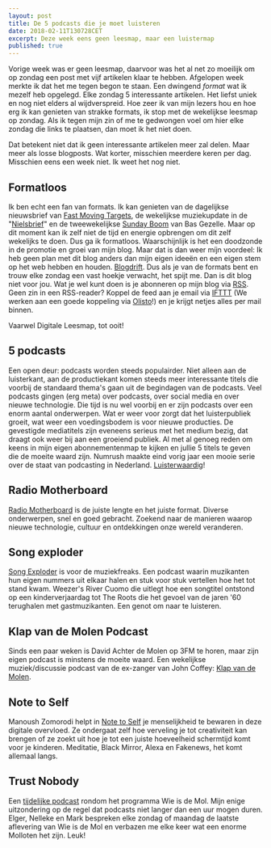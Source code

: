 ```yaml
---
layout: post
title: De 5 podcasts die je moet luisteren
date: 2018-02-11T130728CET
excerpt: Deze week eens geen leesmap, maar een luistermap
published: true
---
```

Vorige week was er geen leesmap, daarvoor was het al net zo moeilijk om op zondag een post met vijf artikelen klaar te hebben. Afgelopen week  merkte ik dat het me tegen begon te staan. Een dwingend _format_ wat ik mezelf heb opgelegd. Elke zondag 5 interessante artikelen. Het liefst uniek en nog niet elders al wijdverspreid. Hoe zeer ik van mijn lezers hou en hoe erg ik kan genieten van strakke formats, ik stop met de wekelijkse leesmap op zondag. Als ik tegen mijn zin of me te gedwongen voel om hier elke zondag die links te plaatsen, dan moet ik het niet doen. 

Dat betekent niet dat ik geen interessante artikelen meer zal delen. Maar meer als losse blogposts. Wat korter, misschien meerdere keren per dag. Misschien eens een week niet. Ik weet het nog niet. 

## Formatloos
Ik ben echt een fan van formats. Ik kan genieten van de dagelijkse nieuwsbrief van [Fast Moving Targets][1], de wekelijkse muziekupdate in de "[Nielsbrief][2]" en de tweewekelijkse [Sunday Boom][3] van Bas Gezelle. Maar op dit moment kan ik zelf niet de tijd en energie opbrengen om dit zelf wekelijks te doen. Dus ga ik formatloos. Waarschijnlijk is het een doodzonde in de promotie en groei van mijn blog. Maar dat is dan weer míjn voordeel: Ik heb geen plan met dit blog anders dan mijn eigen ideeën en een eigen stem op het web hebben en houden. [Blogdrift][4]. Dus als je van de formats bent en trouw elke zondag een vast hoekje verwacht, het spijt me. Dan is dit blog niet voor jou. Wat je wel kunt doen is je abonneren op mijn blog via [RSS][5]. Geen zin in een RSS-reader? Koppel de feed aan je email via [IFTTT][6] (We werken aan een goede koppeling via [Olisto][7]!) en je krijgt netjes alles per mail binnen. 

Vaarwel Digitale Leesmap, tot ooit!

## 5 podcasts
Een open deur: podcasts worden steeds populairder. Niet alleen aan de luisterkant, aan de productiekant komen steeds meer interessante titels die voorbij de standaard thema's gaan uit de begindagen van de podcasts. Veel podcasts gingen (erg meta) over podcasts, over social media en over nieuwe technologie. Die tijd is nu wel voorbij en er zijn podcasts over een enorm aantal onderwerpen. Wat er weer voor zorgt dat het luisterpubliek groeit, wat weer een voedingsbodem is voor nieuwe producties. De gevestigde mediatitels zijn eveneens serieus met het medium bezig, dat draagt ook weer bij aan een groeiend publiek. Al met al genoeg reden om keens in mijn eigen abonnementenmap te kijken en jullie 5 titels te geven die de moeite waard zijn. Numrush maakte eind vorig jaar een mooie serie over de staat van podcasting in Nederland. [Luisterwaardig][8]!

## Radio Motherboard
[Radio Motherboard][9] is de juiste lengte en het juiste format. Diverse onderwerpen, snel en goed gebracht. Zoekend naar de manieren waarop nieuwe technologie, cultuur en ontdekkingen onze wereld veranderen.

## Song exploder
[Song Exploder][10] is voor de muziekfreaks. Een podcast waarin muzikanten hun eigen nummers uit elkaar halen en stuk voor stuk vertellen hoe het tot stand kwam. Weezer's River Cuomo die uitlegt hoe een songtitel ontstond op een kinderverjaardag tot The Roots die het gevoel van de jaren '60 terughalen met gastmuzikanten. Een genot om naar te luisteren.

## Klap van de Molen Podcast
Sinds een paar weken is David Achter de Molen op 3FM te horen, maar zijn eigen podcast is minstens de moeite waard. Een wekelijkse muziek/discussie podcast van de ex-zanger van John Coffey: [Klap van de Molen][11].

## Note to Self
Manoush Zomorodi helpt in [Note to Self][12] je menselijkheid te bewaren in deze digitale overvloed. Ze ondergaat zelf hoe verveling je tot creativiteit kan brengen of ze zoekt uit hoe je tot een juiste hoeveelheid schermtijd komt voor je kinderen. Meditatie, Black Mirror, Alexa en Fakenews, het komt allemaal langs. 

## Trust Nobody
Een [tijdelijke podcast][13] rondom het programma Wie is de Mol. Mijn enige uitzondering op de regel dat podcasts niet langer dan een uur mogen duren. Elger, Nelleke en Mark bespreken elke zondag of maandag de laatste aflevering van Wie is de Mol en verbazen me elke keer wat een enorme Molloten het zijn. Leuk! 

[1]:	https://www.getrevue.co/profile/fastmoving/
[2]:	https://www.getrevue.co/profile/niels-aalberts
[3]:	https://www.getrevue.co/profile/bgezelle/
[4]:	/blogdrift
[5]:	/feed.xml
[6]:	ifttt.com
[7]:	https://olisto.com
[8]:	https://soundcloud.com/numrush/sets/de-staat-van-podcasting-in
[9]:	https://overcast.fm/itunes946704646/radio-motherboard
[10]:	http://songexploder.net
[11]:	https://soundcloud.com/klapvandemolen
[12]:	https://www.wnyc.org/shows/notetoself/
[13]:	https://trustnobody.nl/